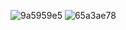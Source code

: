 ![9a5959e5](https://github.com/user-attachments/assets/5d0eb4d5-e124-41e9-a70f-ce01db24de7b)
![65a3ae78](https://github.com/user-attachments/assets/57c95c13-db1d-40d4-9647-4c96fd77d276)
